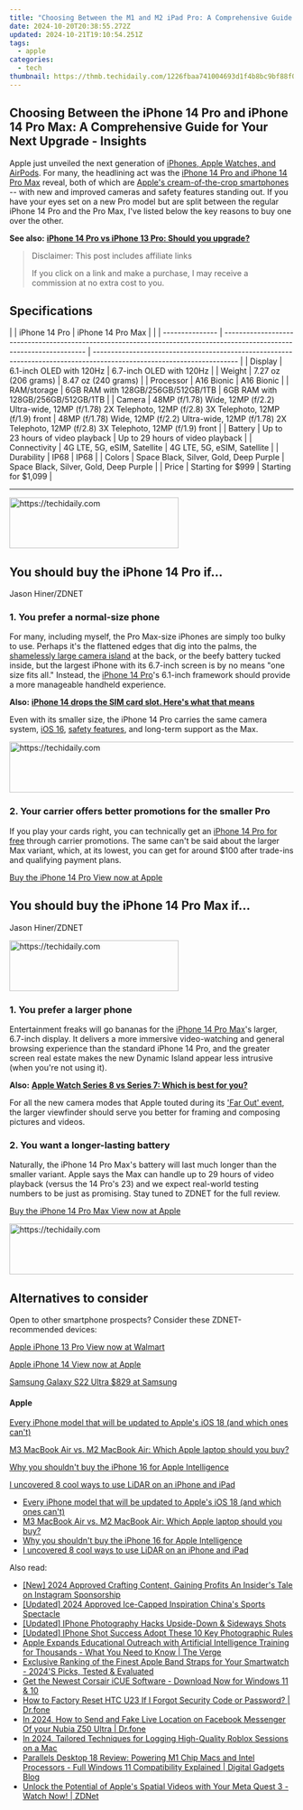 ```yaml
---
title: "Choosing Between the M1 and M2 iPad Pro: A Comprehensive Guide | TechAdvisor"
date: 2024-10-20T20:38:55.272Z
updated: 2024-10-21T19:10:54.251Z
tags:
  - apple
categories:
  - tech
thumbnail: https://thmb.techidaily.com/1226fbaa741004693d1f4b8bc9bf88f0e71c8201ee5e911ba173ac8995ac7535.jpg
---
```


## Choosing Between the iPhone 14 Pro and iPhone 14 Pro Max: A Comprehensive Guide for Your Next Upgrade - Insights

Apple just unveiled the next generation of [iPhones, Apple Watches, and AirPods](https://www.zdnet.com/article/apples-iphone-14-event-will-be-sept-7-heres-what-to-expect/). For many, the headlining act was the [iPhone 14 Pro and iPhone 14 Pro Max](https://apple.sjv.io/c/159047/435031/7613?&sharedId=zdnet&u=https%3A%2F%2Fwww.apple.com%2Fshop%2Fbuy-iphone%2Fiphone-14-pro&subId1=zd-%5F%5FCOM%5FCLICK%5FID%5F%5F-dtp) reveal, both of which are [Apple's cream-of-the-crop smartphones](https://www.zdnet.com/article/best-iphone/) \-- with new and improved cameras and safety features standing out. If you have your eyes set on a new Pro model but are split between the regular iPhone 14 Pro and the Pro Max, I've listed below the key reasons to buy one over the other. 

**See also:** [**iPhone 14 Pro vs iPhone 13 Pro: Should you upgrade?**](https://www.zdnet.com/article/iphone-14-pro-vs-iphone-13-pro/)

>  Disclaimer: This post includes affiliate links
>
>  If you click on a link and make a purchase, I may receive a commission at no extra cost to you.
>

##  Specifications

| | iPhone 14 Pro | iPhone 14 Pro Max                                                                                                      |                                                                                                                        |
| --------------- | ---------------------------------------------------------------------------------------------------------------------- | ---------------------------------------------------------------------------------------------------------------------- |
| Display         | 6.1-inch OLED with 120Hz                                                                                               | 6.7-inch OLED with 120Hz                                                                                               |
| Weight          | 7.27 oz (206 grams)                                                                                                    | 8.47 oz (240 grams)                                                                                                    |
| Processor       | A16 Bionic                                                                                                             | A16 Bionic                                                                                                             |
| RAM/storage     | 6GB RAM with 128GB/256GB/512GB/1TB                                                                                     | 6GB RAM with 128GB/256GB/512GB/1TB                                                                                     |
| Camera          | 48MP (f/1.78) Wide, 12MP (f/2.2) Ultra-wide, 12MP (f/1.78) 2X Telephoto, 12MP (f/2.8) 3X Telephoto, 12MP (f/1.9) front | 48MP (f/1.78) Wide, 12MP (f/2.2) Ultra-wide, 12MP (f/1.78) 2X Telephoto, 12MP (f/2.8) 3X Telephoto, 12MP (f/1.9) front |
| Battery         | Up to 23 hours of video playback                                                                                       | Up to 29 hours of video playback                                                                                       |
| Connectivity    | 4G LTE, 5G, eSIM, Satellite                                                                                            | 4G LTE, 5G, eSIM, Satellite                                                                                            |
| Durability      | IP68                                                                                                                   | IP68                                                                                                                   |
| Colors          | Space Black, Silver, Gold, Deep Purple                                                                                 | Space Black, Silver, Gold, Deep Purple                                                                                 |
| Price           | Starting for $999                                                                                                      | Starting for $1,099                                                                                                    |

---

<!-- affiliate ads begin -->
<a href="https://aligracehair.sjv.io/c/5597632/2016143/19272" target="_top" id="2016143">
  <img src="//a.impactradius-go.com/display-ad/19272-2016143" border="0" alt="https://techidaily.com" width="300" height="90"/>
</a>
<img height="0" width="0" src="https://aligracehair.sjv.io/i/5597632/2016143/19272" style="position:absolute;visibility:hidden;" border="0" />
<!-- affiliate ads end -->

##  You should buy the iPhone 14 Pro if...

Jason Hiner/ZDNET

###  1\. You prefer a normal-size phone

For many, including myself, the Pro Max-size iPhones are simply too bulky to use. Perhaps it's the flattened edges that dig into the palms, the [shamelessly large camera island](https://www.zdnet.com/article/iphone-14-pro-huge-new-camera-sensor-same-slow-lightning-cable-data-transfers/) at the back, or the beefy battery tucked inside, but the largest iPhone with its 6.7-inch screen is by no means "one size fits all." Instead, the [iPhone 14 Pro](https://apple.sjv.io/c/159047/435031/7613?&sharedId=zdnet&u=https%3A%2F%2Fwww.apple.com%2Fiphone-14-pro%2F&subId1=zd-%5F%5FCOM%5FCLICK%5FID%5F%5F-dtp)'s 6.1-inch framework should provide a more manageable handheld experience.

**Also:** [**iPhone 14 drops the SIM card slot. Here's what that means**](https://www.zdnet.com/article/iphone-14-drops-the-sim-card-slot-heres-what-that-means/)

Even with its smaller size, the iPhone 14 Pro carries the same camera system, [iOS 16](https://www.zdnet.com/article/heres-when-you-can-install-ios-16-and-watchos-9/), [safety features](https://www.zdnet.com/article/how-the-apple-iphone-14-connects-to-satellites-during-emergencies/), and long-term support as the Max. 

<!-- affiliate ads begin -->
<a href="https://aligracehair.sjv.io/c/5597632/1885947/19272" target="_top" id="1885947">
  <img src="//a.impactradius-go.com/display-ad/19272-1885947" border="0" alt="https://techidaily.com" width="728" height="90"/>
</a>
<img height="0" width="0" src="https://aligracehair.sjv.io/i/5597632/1885947/19272" style="position:absolute;visibility:hidden;" border="0" />
<!-- affiliate ads end -->

###  2\. Your carrier offers better promotions for the smaller Pro

If you play your cards right, you can technically get an [iPhone 14 Pro for free](https://www.zdnet.com/article/iphone-14-deals-how-to-buy-price/) through carrier promotions. The same can't be said about the larger Max variant, which, at its lowest, you can get for around $100 after trade-ins and qualifying payment plans. 

[Buy the iPhone 14 Pro View now at Apple](https://apple.sjv.io/c/159047/435031/7613?&sharedId=zdnet&u=https%3A%2F%2Fwww.apple.com%2Fshop%2Fbuy-iphone%2Fiphone-14-pro&subId1=zd-%5F%5FCOM%5FCLICK%5FID%5F%5F-dtp)

##  You should buy the iPhone 14 Pro Max if...

Jason Hiner/ZDNET

<!-- affiliate ads begin -->
<a href="https://aligracehair.sjv.io/c/5597632/2006941/19272" target="_top" id="2006941">
  <img src="//a.impactradius-go.com/display-ad/19272-2006941" border="0" alt="https://techidaily.com" width="300" height="90"/>
</a>
<img height="0" width="0" src="https://aligracehair.sjv.io/i/5597632/2006941/19272" style="position:absolute;visibility:hidden;" border="0" />
<!-- affiliate ads end -->

###  1\. You prefer a larger phone

Entertainment freaks will go bananas for the [iPhone 14 Pro Max](https://apple.sjv.io/c/159047/435031/7613?&sharedId=zdnet&u=https%3A%2F%2Fwww.apple.com%2Fshop%2Fbuy-iphone%2Fiphone-14-pro&subId1=zd-%5F%5FCOM%5FCLICK%5FID%5F%5F-dtp)'s larger, 6.7-inch display. It delivers a more immersive video-watching and general browsing experience than the standard iPhone 14 Pro, and the greater screen real estate makes the new Dynamic Island appear less intrusive (when you're not using it). 

**Also:** [**Apple Watch Series 8 vs Series 7: Which is best for you?**](https://www.zdnet.com/article/apple-watch-series-8-vs-apple-watch-series-7/)

For all the new camera modes that Apple touted during its ['Far Out' event](https://www.zdnet.com/article/everything-apple-announced-during-far-out-event-iphone-14/), the larger viewfinder should serve you better for framing and composing pictures and videos. 

###  2\. You want a longer-lasting battery

Naturally, the iPhone 14 Pro Max's battery will last much longer than the smaller variant. Apple says the Max can handle up to 29 hours of video playback (versus the 14 Pro's 23) and we expect real-world testing numbers to be just as promising. Stay tuned to ZDNET for the full review. 

[Buy the iPhone 14 Pro Max View now at Apple](https://apple.sjv.io/c/159047/435031/7613?&sharedId=zdnet&u=https%3A%2F%2Fwww.apple.com%2Fshop%2Fbuy-iphone%2Fiphone-14-pro&subId1=zd-%5F%5FCOM%5FCLICK%5FID%5F%5F-dtp)

<!-- affiliate ads begin -->
<a href="https://aligracehair.sjv.io/c/5597632/1902324/19272" target="_top" id="1902324">
  <img src="//a.impactradius-go.com/display-ad/19272-1902324" border="0" alt="https://techidaily.com" width="728" height="90"/>
</a>
<img height="0" width="0" src="https://aligracehair.sjv.io/i/5597632/1902324/19272" style="position:absolute;visibility:hidden;" border="0" />
<!-- affiliate ads end -->

##  Alternatives to consider

Open to other smartphone prospects? Consider these ZDNET-recommended devices: 

[Apple iPhone 13 Pro View now at Walmart](https://goto.walmart.com/c/5597632/565706/9383?sharedId=zdnet&u=https%3A%2F%2Fwww.walmart.com%2Fip%2FApple-iPhone-13-Pro-5G-smartphone-dual-SIM-Internal-Memory-128-GB-OLED-display-6-1-2532-x-1170-pixels-120-Hz-3x-rear-cameras-12-MP-MP-front-camera-gr%2F606871647&subId1=zd-__COM_CLICK_ID__-dtp)

[Apple iPhone 14 View now at Apple](https://apple.sjv.io/c/159047/435031/7613?&sharedId=zdnet&u=https%3A%2F%2Fwww.apple.com%2Fshop%2Fbuy-iphone%2Fiphone-14&subId1=zd-%5F%5FCOM%5FCLICK%5FID%5F%5F-dtp)

[Samsung Galaxy S22 Ultra $829 at Samsung](https://shop-links.co/link/?url=https%3A%2F%2Fwww.samsung.com%2Fus%2Fmobile%2Fphones%2Fgalaxy-s%2Fgalaxy-s22-ultra-certified-re-newed-128gb-sm5s908uzkaxaa%2F&publisher_slug=itechdaily19598&exclusive=1)

#### Apple

[Every iPhone model that will be updated to Apple's iOS 18 (and which ones can't)](https://www.zdnet.com/article/every-iphone-model-that-can-be-updated-to-apples-ios-18-and-which-ones-cant/ "Every iPhone model that will be updated to Apple's iOS 18 (and which ones can't)")

[M3 MacBook Air vs. M2 MacBook Air: Which Apple laptop should you buy?](https://www.zdnet.com/article/m3-macbook-air-vs-m2-macbook-air/ "M3 MacBook Air vs. M2 MacBook Air: Which Apple laptop should you buy?")

[Why you shouldn't buy the iPhone 16 for Apple Intelligence](https://www.zdnet.com/article/why-you-shouldnt-buy-the-iphone-16-for-apple-intelligence/ "Why you shouldn't buy the iPhone 16 for Apple Intelligence")

[I uncovered 8 cool ways to use LiDAR on an iPhone and iPad](https://www.zdnet.com/article/i-uncovered-8-cool-ways-to-use-lidar-on-an-iphone-and-ipad/ "I uncovered 8 cool ways to use LiDAR on an iPhone and iPad")

* [Every iPhone model that will be updated to Apple's iOS 18 (and which ones can't)](https://www.zdnet.com/article/every-iphone-model-that-can-be-updated-to-apples-ios-18-and-which-ones-cant/ "Every iPhone model that will be updated to Apple's iOS 18 (and which ones can't)")
* [M3 MacBook Air vs. M2 MacBook Air: Which Apple laptop should you buy?](https://www.zdnet.com/article/m3-macbook-air-vs-m2-macbook-air/ "M3 MacBook Air vs. M2 MacBook Air: Which Apple laptop should you buy?")
* [Why you shouldn't buy the iPhone 16 for Apple Intelligence](https://www.zdnet.com/article/why-you-shouldnt-buy-the-iphone-16-for-apple-intelligence/ "Why you shouldn't buy the iPhone 16 for Apple Intelligence")
* [I uncovered 8 cool ways to use LiDAR on an iPhone and iPad](https://www.zdnet.com/article/i-uncovered-8-cool-ways-to-use-lidar-on-an-iphone-and-ipad/ "I uncovered 8 cool ways to use LiDAR on an iPhone and iPad")

<ins class="adsbygoogle"
     style="display:block"
     data-ad-format="autorelaxed"
     data-ad-client="ca-pub-7571918770474297"
     data-ad-slot="1223367746"></ins>

<ins class="adsbygoogle"
     style="display:block"
     data-ad-client="ca-pub-7571918770474297"
     data-ad-slot="8358498916"
     data-ad-format="auto"
     data-full-width-responsive="true"></ins>

<span class="atpl-alsoreadstyle">Also read:</span>
<div><ul>
<li><a href="https://instagram-clips.techidaily.com/new-2024-approved-crafting-content-gaining-profits-an-insiders-tale-on-instagram-sponsorship/"><u>[New] 2024 Approved Crafting Content, Gaining Profits An Insider's Tale on Instagram Sponsorship</u></a></li>
<li><a href="https://fox-access.techidaily.com/updated-2024-approved-ice-capped-inspiration-chinas-sports-spectacle/"><u>[Updated] 2024 Approved Ice-Capped Inspiration China's Sports Spectacle</u></a></li>
<li><a href="https://extra-support.techidaily.com/updated-iphone-photography-hacks-upside-down-and-sideways-shots/"><u>[Updated] IPhone Photography Hacks Upside-Down & Sideways Shots</u></a></li>
<li><a href="https://extra-skills.techidaily.com/updated-iphone-shot-success-adopt-these-10-key-photographic-rules/"><u>[Updated] IPhone Shot Success Adopt These 10 Key Photographic Rules</u></a></li>
<li><a href="https://tech-hub.techidaily.com/apple-expands-educational-outreach-with-artificial-intelligence-training-for-thousands-what-you-need-to-know-the-verge/"><u>Apple Expands Educational Outreach with Artificial Intelligence Training for Thousands - What You Need to Know | The Verge</u></a></li>
<li><a href="https://tech-hub.techidaily.com/exclusive-ranking-of-the-finest-apple-band-straps-for-your-smartwatch-2024s-picks-tested-and-evaluated/"><u>Exclusive Ranking of the Finest Apple Band Straps for Your Smartwatch - 2024'S Picks, Tested & Evaluated</u></a></li>
<li><a href="https://driver-download.techidaily.com/get-the-newest-corsair-icue-software-download-now-for-windows-11-and-10/"><u>Get the Newest Corsair iCUE Software - Download Now for Windows 11 & 10</u></a></li>
<li><a href="https://techidaily.com/how-to-factory-reset-htc-u23-if-i-forgot-security-code-or-password-drfone-by-drfone-reset-android-reset-android/"><u>How to Factory Reset HTC U23 If I Forgot Security Code or Password? | Dr.fone</u></a></li>
<li><a href="https://location-social.techidaily.com/in-2024-how-to-send-and-fake-live-location-on-facebook-messenger-of-your-nubia-z50-ultra-drfone-by-drfone-virtual-android/"><u>In 2024, How to Send and Fake Live Location on Facebook Messenger Of your Nubia Z50 Ultra | Dr.fone</u></a></li>
<li><a href="https://screen-activity-recording.techidaily.com/in-2024-tailored-techniques-for-logging-high-quality-roblox-sessions-on-a-mac/"><u>In 2024, Tailored Techniques for Logging High-Quality Roblox Sessions on a Mac</u></a></li>
<li><a href="https://tech-hub.techidaily.com/parallels-desktop-18-review-powering-m1-chip-macs-and-intel-processors-full-windows-11-compatibility-explained-digital-gadgets-blog/"><u>Parallels Desktop 18 Review: Powering M1 Chip Macs and Intel Processors - Full Windows 11 Compatibility Explained | Digital Gadgets Blog</u></a></li>
<li><a href="https://tech-hub.techidaily.com/unlock-the-potential-of-apples-spatial-videos-with-your-meta-quest-3-watch-now-zdnet/"><u>Unlock the Potential of Apple's Spatial Videos with Your Meta Quest 3 - Watch Now! | ZDNet</u></a></li>
</ul></div>

